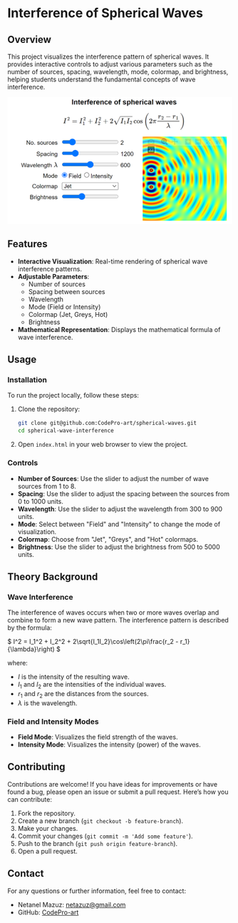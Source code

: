# Interference of Spherical Waves

## Overview

This project visualizes the interference pattern of spherical waves.
It provides interactive controls to adjust various parameters such as the number
of sources, spacing, wavelength, mode, colormap, and brightness, helping students
understand the fundamental concepts of wave interference.

![image](/assets/spherical-wave.png)

## Features

- **Interactive Visualization**: Real-time rendering of spherical wave interference patterns.
- **Adjustable Parameters**:
  - Number of sources
  - Spacing between sources
  - Wavelength
  - Mode (Field or Intensity)
  - Colormap (Jet, Greys, Hot)
  - Brightness
- **Mathematical Representation**: Displays the mathematical formula of wave interference.

## Usage

### Installation

To run the project locally, follow these steps:

1. Clone the repository:

    ```sh
    git clone git@github.com:CodePro-art/spherical-waves.git
    cd spherical-wave-interference
    ```

2. Open `index.html` in your web browser to view the project.

### Controls

- **Number of Sources**: Use the slider to adjust the number of wave sources from 1 to 8.
- **Spacing**: Use the slider to adjust the spacing between the sources from 0 to 1000 units.
- **Wavelength**: Use the slider to adjust the wavelength from 300 to 900 units.
- **Mode**: Select between "Field" and "Intensity" to change the mode of visualization.
- **Colormap**: Choose from "Jet", "Greys", and "Hot" colormaps.
- **Brightness**: Use the slider to adjust the brightness from 500 to 5000 units.

## Theory Background

### Wave Interference

The interference of waves occurs when two or more waves overlap and combine to form a new wave pattern. The interference pattern is described by the formula:

$` I^2 = I_1^2 + I_2^2 + 2\sqrt{I_1I_2}\cos\left(2\pi\frac{r_2 - r_1}{\lambda}\right) `$

where:

- $` I `$ is the intensity of the resulting wave.
- $` I_1 `$ and $` I_2 `$ are the intensities of the individual waves.
- $` r_1 `$ and $` r_2 `$ are the distances from the sources.
- $` \lambda `$ is the wavelength.

### Field and Intensity Modes

- **Field Mode**: Visualizes the field strength of the waves.
- **Intensity Mode**: Visualizes the intensity (power) of the waves.

## Contributing

Contributions are welcome! If you have ideas for improvements or have found a bug, please open an issue or submit a pull request. Here’s how you can contribute:

1. Fork the repository.
2. Create a new branch (`git checkout -b feature-branch`).
3. Make your changes.
4. Commit your changes (`git commit -m 'Add some feature'`).
5. Push to the branch (`git push origin feature-branch`).
6. Open a pull request.

## Contact

For any questions or further information, feel free to contact:

- Netanel Mazuz: [netazuz@gmail.com](mailto:netazuz@gmail.com)
- GitHub: [CodePro-art](https://github.com/CodePro-art)
